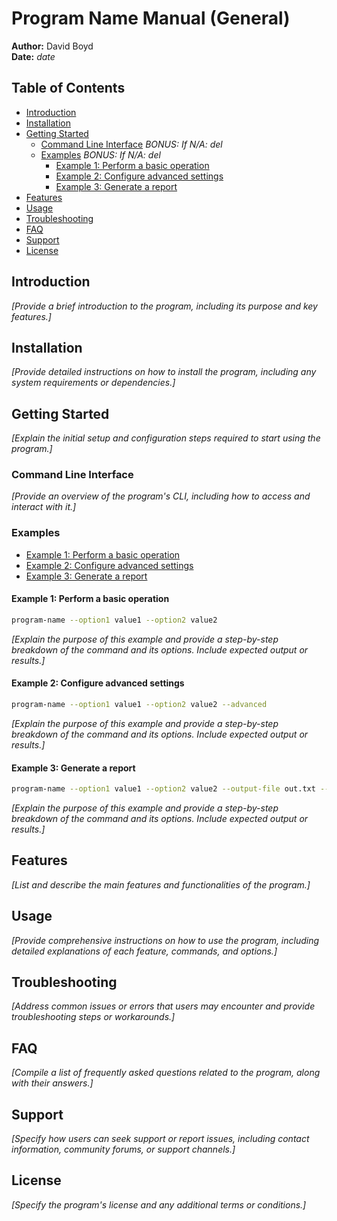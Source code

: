 # Program Name Manual (General)

**Author:** David Boyd<br>
**Date:** *date*

## Table of Contents

- [Introduction](#introduction)
- [Installation](#installation)
- [Getting Started](#getting-started)
  - [Command Line Interface](#command-line-interface) *BONUS: If N/A: del*
  - [Examples](#examples) *BONUS: If N/A: del*
    - [Example 1: Perform a basic operation](#example-1-perform-a-basic-operation)
    - [Example 2: Configure advanced settings](#example-2-configure-advanced-settings)
    - [Example 3: Generate a report](#example-3-generate-a-report)
- [Features](#features)
- [Usage](#usage)
- [Troubleshooting](#troubleshooting)
- [FAQ](#faq)
- [Support](#support)
- [License](#license)

## Introduction

*[Provide a brief introduction to the program, including its purpose and key
features.]*

## Installation

*[Provide detailed instructions on how to install the program, including any
system requirements or dependencies.]*

## Getting Started

*[Explain the initial setup and configuration steps required to start using the
program.]*

### Command Line Interface

*[Provide an overview of the program's CLI, including how to access and
interact with it.]*

### Examples

- [Example 1: Perform a basic operation](#example-1-perform-a-basic-operation)
- [Example 2: Configure advanced settings](#example-2-configure-advanced-settings)
- [Example 3: Generate a report](#example-3-generate-a-report)

#### Example 1: Perform a basic operation

``` bash
program-name --option1 value1 --option2 value2
```

*[Explain the purpose of this example and provide a step-by-step breakdown of
the command and its options. Include expected output or results.]*

#### Example 2: Configure advanced settings

``` bash
program-name --option1 value1 --option2 value2 --advanced
```

*[Explain the purpose of this example and provide a step-by-step breakdown of
the command and its options. Include expected output or results.]*

#### Example 3: Generate a report

``` bash
program-name --option1 value1 --option2 value2 --output-file out.txt --report
```

*[Explain the purpose of this example and provide a step-by-step breakdown of
the command and its options. Include expected output or results.]*

## Features

*[List and describe the main features and functionalities of the program.]*

## Usage

*[Provide comprehensive instructions on how to use the program, including
detailed explanations of each feature, commands, and options.]*

## Troubleshooting

*[Address common issues or errors that users may encounter and provide
troubleshooting steps or workarounds.]*

## FAQ

*[Compile a list of frequently asked questions related to the program, along
with their answers.]*

## Support

*[Specify how users can seek support or report issues, including contact
information, community forums, or support channels.]*

## License

*[Specify the program's license and any additional terms or conditions.]*

<!-- Reference Links -->

